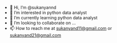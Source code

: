 - 👋 Hi, I’m @sukanyannd
- 👀 I’m interested in python data analyst
- 🌱 I’m currently learning python data analyst
- 💞️ I’m looking to collaborate on ...
- 📫 How to reach me at sukanyand11@gmail.com or sukanyand21@gmail.com

<!---
sukanyannd/sukanyannd is a ✨ special ✨ repository because its `README.md` (this file) appears on your GitHub profile.
You can click the Preview link to take a look at your changes.
--->
